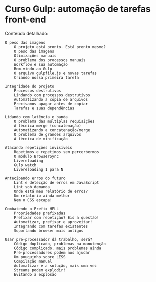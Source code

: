# Curso Gulp: automação de tarefas front-end

Conteúdo detalhado:

    O peso das imagens
        O projeto está pronto. Está pronto mesmo?
        O peso das imagens
        Otimizações manuais
        O problema dos processos manuais
        Workflow e sua automação
        Bem-vindo ao Gulp
        O arquivo gulpfile.js e novas tarefas
        Criando nossa primeira tarefa
    
    Integridade do projeto
        Processos destrutivos
        Lindando com processos destrutivos
        Automatizando a cópia de arquivos
        Precisamos apagar antes de copiar
        Tarefas e suas dependências
    
    Lidando com latência e banda
        O problema das múltiplas requisições
        A técnica merge (concatenação)
        Automatizando a concatenação/merge
        O problema de grandes arquivos
        A técnica de minificação
    
    Atacando repetições invisíveis
        Repetimos e repetimos sem percerbermos
        O módulo BrowserSync
        Livereloading
        Gulp watch
        Livereloading 1 para N

    Antecipando erros do futuro
        Lint e detecção de erros em JavaScript
        Lint sob demanda
        Onde está meu relatório de erros?
        Um relatório ainda melhor
        Nem o CSS escapa!
    
    Combatendo o Prefix HELL
        Propriedades prefixadas
        Prefixar com repetição? Eis a questão!
        Automatizar, prefixar e aproveitar!
        Integrando com tarefas existentes
        Suportando browser mais antigos
    
    Usar pré-processador dá trabalho, será?
        Código duplicado, problemas na manutenção
        Código complicado, mais problemas ainda
        Pré-processadores podem nos ajudar
        Um pouquinho sobre LESS
        Compilação manual
        Automatizar é a solução, mais uma vez
        Streams podem explodir!
        Evitando a explosão